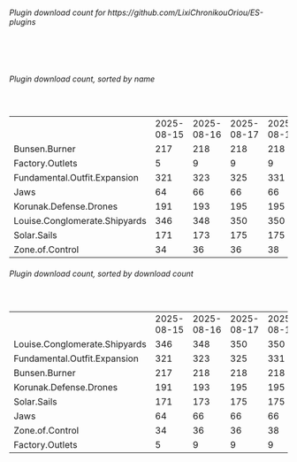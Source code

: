 <h6>Plugin download count for https://github.com/LixiChronikouOriou/ES-plugins</h6><br>
<br>
<h6>Plugin download count, sorted by name</h6><sub><sup><br>
<table>
	<tr>
		<td></td>
		<td>2025-08-15</td>
		<td>2025-08-16</td>
		<td>2025-08-17</td>
		<td>2025-08-18</td>
		<td>2025-08-19</td>
		<td>2025-08-20</td>
		<td>2025-08-21</td>
		<td>today +</td>
	</tr>
	<tr>
		<td>Bunsen.Burner</td>
		<td>217</td>
		<td>218</td>
		<td>218</td>
		<td>218</td>
		<td>218</td>
		<td>229</td>
		<td>229</td>
		<td></td>
	</tr>
	<tr>
		<td>Factory.Outlets</td>
		<td>5</td>
		<td>9</td>
		<td>9</td>
		<td>9</td>
		<td>9</td>
		<td>16</td>
		<td>16</td>
		<td></td>
	</tr>
	<tr>
		<td>Fundamental.Outfit.Expansion</td>
		<td>321</td>
		<td>323</td>
		<td>325</td>
		<td>331</td>
		<td>331</td>
		<td>338</td>
		<td>338</td>
		<td></td>
	</tr>
	<tr>
		<td>Jaws</td>
		<td>64</td>
		<td>66</td>
		<td>66</td>
		<td>66</td>
		<td>66</td>
		<td>75</td>
		<td>75</td>
		<td></td>
	</tr>
	<tr>
		<td>Korunak.Defense.Drones</td>
		<td>191</td>
		<td>193</td>
		<td>195</td>
		<td>195</td>
		<td>195</td>
		<td>203</td>
		<td>203</td>
		<td></td>
	</tr>
	<tr>
		<td>Louise.Conglomerate.Shipyards</td>
		<td>346</td>
		<td>348</td>
		<td>350</td>
		<td>350</td>
		<td>350</td>
		<td>357</td>
		<td>357</td>
		<td></td>
	</tr>
	<tr>
		<td>Solar.Sails</td>
		<td>171</td>
		<td>173</td>
		<td>175</td>
		<td>175</td>
		<td>175</td>
		<td>185</td>
		<td>185</td>
		<td></td>
	</tr>
	<tr>
		<td>Zone.of.Control</td>
		<td>34</td>
		<td>36</td>
		<td>36</td>
		<td>38</td>
		<td>40</td>
		<td>48</td>
		<td>48</td>
		<td></td>
	</tr>
</table>
</sub></sup>
<h6>Plugin download count, sorted by download count</h6><sub><sup><br>
<table>
	<tr>
		<td></td>
		<td>2025-08-15</td>
		<td>2025-08-16</td>
		<td>2025-08-17</td>
		<td>2025-08-18</td>
		<td>2025-08-19</td>
		<td>2025-08-20</td>
		<td>2025-08-21</td>
		<td>today +</td>
	</tr>
	<tr>
		<td>Louise.Conglomerate.Shipyards</td>
		<td>346</td>
		<td>348</td>
		<td>350</td>
		<td>350</td>
		<td>350</td>
		<td>357</td>
		<td>357</td>
		<td></td>
	</tr>
	<tr>
		<td>Fundamental.Outfit.Expansion</td>
		<td>321</td>
		<td>323</td>
		<td>325</td>
		<td>331</td>
		<td>331</td>
		<td>338</td>
		<td>338</td>
		<td></td>
	</tr>
	<tr>
		<td>Bunsen.Burner</td>
		<td>217</td>
		<td>218</td>
		<td>218</td>
		<td>218</td>
		<td>218</td>
		<td>229</td>
		<td>229</td>
		<td></td>
	</tr>
	<tr>
		<td>Korunak.Defense.Drones</td>
		<td>191</td>
		<td>193</td>
		<td>195</td>
		<td>195</td>
		<td>195</td>
		<td>203</td>
		<td>203</td>
		<td></td>
	</tr>
	<tr>
		<td>Solar.Sails</td>
		<td>171</td>
		<td>173</td>
		<td>175</td>
		<td>175</td>
		<td>175</td>
		<td>185</td>
		<td>185</td>
		<td></td>
	</tr>
	<tr>
		<td>Jaws</td>
		<td>64</td>
		<td>66</td>
		<td>66</td>
		<td>66</td>
		<td>66</td>
		<td>75</td>
		<td>75</td>
		<td></td>
	</tr>
	<tr>
		<td>Zone.of.Control</td>
		<td>34</td>
		<td>36</td>
		<td>36</td>
		<td>38</td>
		<td>40</td>
		<td>48</td>
		<td>48</td>
		<td></td>
	</tr>
	<tr>
		<td>Factory.Outlets</td>
		<td>5</td>
		<td>9</td>
		<td>9</td>
		<td>9</td>
		<td>9</td>
		<td>16</td>
		<td>16</td>
		<td></td>
	</tr>
</table>
</sub></sup>
